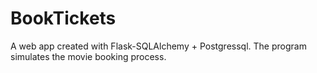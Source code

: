 # BookTickets
A web app created with Flask-SQLAlchemy + Postgressql. The program simulates the movie booking process.
